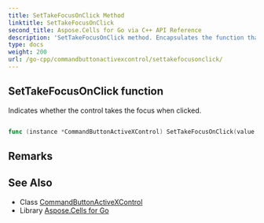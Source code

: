 ```yaml
---
title: SetTakeFocusOnClick Method 
linktitle: SetTakeFocusOnClick
second_title: Aspose.Cells for Go via C++ API Reference
description: 'SetTakeFocusOnClick method. Encapsulates the function that represents settakefocusonclick in Go.'
type: docs
weight: 200
url: /go-cpp/commandbuttonactivexcontrol/settakefocusonclick/
---
```


## SetTakeFocusOnClick function

Indicates whether the control takes the focus when clicked.

```go

func (instance *CommandButtonActiveXControl) SetTakeFocusOnClick(value bool)  error

```

## Remarks


## See Also

* Class [CommandButtonActiveXControl](../)
* Library [Aspose.Cells for Go](../../)
